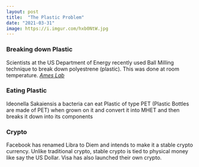 ```yaml
---
layout: post
title:  "The Plastic Problem"
date: "2021-03-31"
image: https://i.imgur.com/hxb0NtW.jpg
---
```


### Breaking down Plastic
Scientists at the US Department of Energy recently used Ball Milling technique to break down polyestrene (plastic). This was done at room temperature. [*Ames Lab*](https://www.ameslab.gov/news/polystyrene-waste-is-everywhere-and-it-s-not-biodegradable-scientists-just-found-a-way-to)

### Eating Plastic
Ideonella Sakaiensis a bacteria can eat Plastic of type PET (Plastic Bottles are made of PET) when grown on it and convert it into MHET and then breaks it down into its components

### Crypto
Facebook has renamed Libra to Diem and intends to make it a stable crypto currency. Unlike traditional crypto, stable crypto is tied to physical money like say the US Dollar. Visa has also launched their own crypto.
